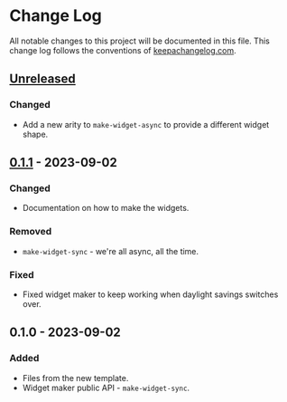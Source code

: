 # Change Log
All notable changes to this project will be documented in this file. This change log follows the conventions of [keepachangelog.com](http://keepachangelog.com/).

## [Unreleased]
### Changed
- Add a new arity to `make-widget-async` to provide a different widget shape.

## [0.1.1] - 2023-09-02
### Changed
- Documentation on how to make the widgets.

### Removed
- `make-widget-sync` - we're all async, all the time.

### Fixed
- Fixed widget maker to keep working when daylight savings switches over.

## 0.1.0 - 2023-09-02
### Added
- Files from the new template.
- Widget maker public API - `make-widget-sync`.

[Unreleased]: https://github.com/javierweiss/luhmann-chat/compare/0.1.1...HEAD
[0.1.1]: https://github.com/javierweiss/luhmann-chat/compare/0.1.0...0.1.1
